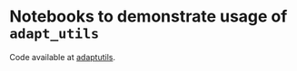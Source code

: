 # Notebooks to demonstrate usage of `adapt_utils`

Code available at [adaptutils][1].

[1]: https://github.com/jwallwork23/adapt_utils "here"
